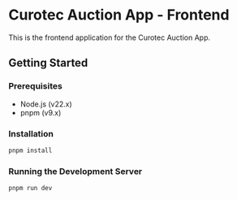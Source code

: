 # Curotec Auction App - Frontend

This is the frontend application for the Curotec Auction App.

## Getting Started

### Prerequisites

- Node.js (v22.x)
- pnpm (v9.x)

### Installation

```bash
pnpm install
```

### Running the Development Server

```bash
pnpm run dev
```
